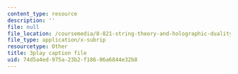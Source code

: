 ```yaml
---
content_type: resource
description: ''
file: null
file_location: /coursemedia/8-821-string-theory-and-holographic-duality-fall-2014/74d5a4ed975a23b2f18606a6844e32b8_M_8UajiNlDg.srt
file_type: application/x-subrip
resourcetype: Other
title: 3play caption file
uid: 74d5a4ed-975a-23b2-f186-06a6844e32b8
---
```

